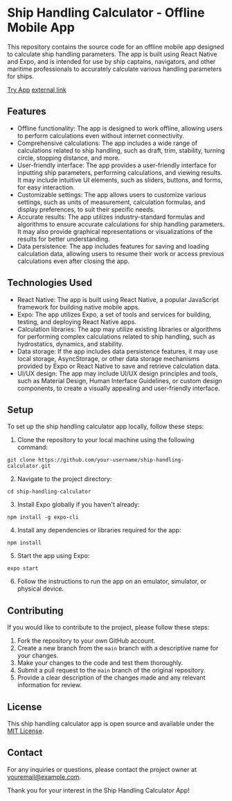 # Ship Handling Calculator - Offline Mobile App

This repository contains the source code for an offline mobile app designed to calculate ship handling parameters. The app is built using React Native and Expo, and is intended for use by ship captains, navigators, and other maritime professionals to accurately calculate various handling parameters for ships.

[Try App](https://expo.dev/@pharaohmak/ShipHandlingCalculator)
<a href="https://expo.dev/@pharaohmak/ShipHandlingCalculator" target="_blank">external link</a>

## Features

- Offline functionality: The app is designed to work offline, allowing users to perform calculations even without internet connectivity.
- Comprehensive calculations: The app includes a wide range of calculations related to ship handling, such as draft, trim, stability, turning circle, stopping distance, and more.
- User-friendly interface: The app provides a user-friendly interface for inputting ship parameters, performing calculations, and viewing results. It may include intuitive UI elements, such as sliders, buttons, and forms, for easy interaction.
- Customizable settings: The app allows users to customize various settings, such as units of measurement, calculation formulas, and display preferences, to suit their specific needs.
- Accurate results: The app utilizes industry-standard formulas and algorithms to ensure accurate calculations for ship handling parameters. It may also provide graphical representations or visualizations of the results for better understanding.
- Data persistence: The app includes features for saving and loading calculation data, allowing users to resume their work or access previous calculations even after closing the app.

## Technologies Used

- React Native: The app is built using React Native, a popular JavaScript framework for building native mobile apps.
- Expo: The app utilizes Expo, a set of tools and services for building, testing, and deploying React Native apps.
- Calculation libraries: The app may utilize existing libraries or algorithms for performing complex calculations related to ship handling, such as hydrostatics, dynamics, and stability.
- Data storage: If the app includes data persistence features, it may use local storage, AsyncStorage, or other data storage mechanisms provided by Expo or React Native to save and retrieve calculation data.
- UI/UX design: The app may include UI/UX design principles and tools, such as Material Design, Human Interface Guidelines, or custom design components, to create a visually appealing and user-friendly interface.

## Setup

To set up the ship handling calculator app locally, follow these steps:

1. Clone the repository to your local machine using the following command:
```
git clone https://github.com/your-username/ship-handling-calculator.git
```
2. Navigate to the project directory:
```
cd ship-handling-calculator
```
3. Install Expo globally if you haven't already:
```
npm install -g expo-cli
```
4. Install any dependencies or libraries required for the app:
```
npm install
```
5. Start the app using Expo:
```
expo start
```
6. Follow the instructions to run the app on an emulator, simulator, or physical device.

## Contributing

If you would like to contribute to the project, please follow these steps:

1. Fork the repository to your own GitHub account.
2. Create a new branch from the `main` branch with a descriptive name for your changes.
3. Make your changes to the code and test them thoroughly.
4. Submit a pull request to the `main` branch of the original repository.
5. Provide a clear description of the changes made and any relevant information for review.

## License

This ship handling calculator app is open source and available under the [MIT License](LICENSE).

## Contact

For any inquiries or questions, please contact the project owner at [youremail@example.com](mailto:youremail@example.com).

Thank you for your interest in the Ship Handling Calculator App!
